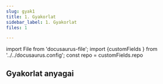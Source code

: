 ```yaml
---
slug: gyak1
title: 1. Gyakorlat
sidebar_label: 1. Gyakorlat
files: 1

---
```


import File from 'docusaurus-file';
import {customFields } from '../../docusaurus.config';
const repo = customFields.repo

## Gyakorlat anyagai

<File filename="elso/Main.java" folder="konk" repo={repo}/>
<File filename="elso/AbstractCommand.java" folder="konk" repo={repo}/>
<File filename="elso/AddCommand.java" folder="konk" repo={repo}/>
<File filename="elso/Command.java" folder="konk" repo={repo}/>
<File filename="elso/Concatenator.java" folder="konk" repo={repo}/>
<File filename="elso/FunctionalCommand.java" folder="konk" repo={repo}/>

<!--stackedit_data:
eyJoaXN0b3J5IjpbMTMzMDgyMDg5NF19
-->